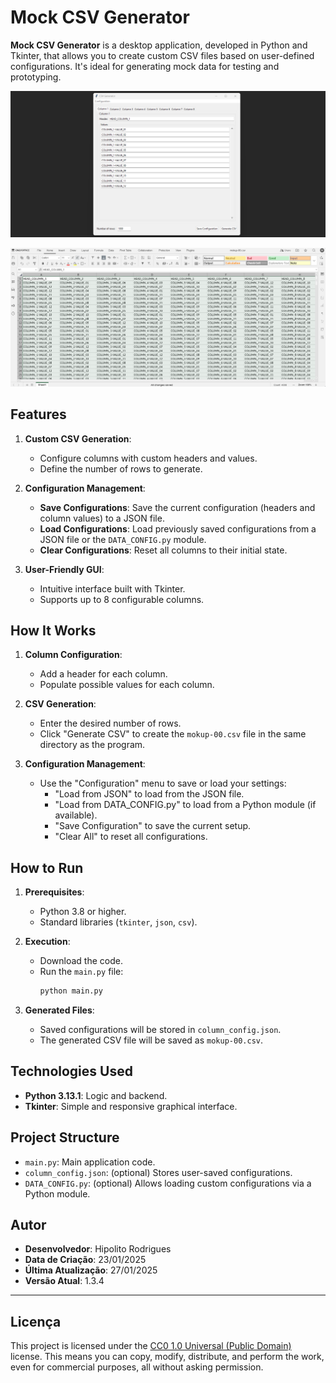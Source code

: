 # Mock CSV Generator

**Mock CSV Generator** is a desktop application, developed in Python and Tkinter, that allows you to create custom CSV files based on user-defined configurations. It's ideal for generating mock data for testing and prototyping.

![alt text](https://github.com/hipolitorodrigues/mock_csv_generator/blob/88853b15db5302aba301f4e70edf7a7e2503a11f/assets/images/sampling.png)

![alt text](https://github.com/hipolitorodrigues/mock_csv_generator/blob/ad0ad82c9a6114ccceee7eed0f983b205cf64991/assets/images/screenshot.png)

## Features

1. **Custom CSV Generation**:
   - Configure columns with custom headers and values.
   - Define the number of rows to generate.

2. **Configuration Management**:
   - **Save Configurations**: Save the current configuration (headers and column values) to a JSON file.
   - **Load Configurations**: Load previously saved configurations from a JSON file or the `DATA_CONFIG.py` module.
   - **Clear Configurations**: Reset all columns to their initial state.

3. **User-Friendly GUI**:
   - Intuitive interface built with Tkinter.
   - Supports up to 8 configurable columns.

## How It Works

1. **Column Configuration**:
   - Add a header for each column.
   - Populate possible values for each column.

2. **CSV Generation**:
   - Enter the desired number of rows.
   - Click "Generate CSV" to create the `mokup-00.csv` file in the same directory as the program.

3. **Configuration Management**:
   - Use the "Configuration" menu to save or load your settings:
     - "Load from JSON" to load from the JSON file.
     - "Load from DATA_CONFIG.py" to load from a Python module (if available).
     - "Save Configuration" to save the current setup.
     - "Clear All" to reset all configurations.

## How to Run

1. **Prerequisites**:
   - Python 3.8 or higher.
   - Standard libraries (`tkinter`, `json`, `csv`).

2. **Execution**:
   - Download the code.
   - Run the `main.py` file:
     ```bash
     python main.py
     ```

3. **Generated Files**:
   - Saved configurations will be stored in `column_config.json`.
   - The generated CSV file will be saved as `mokup-00.csv`.

## Technologies Used

- **Python 3.13.1**: Logic and backend.
- **Tkinter**: Simple and responsive graphical interface.

## Project Structure

- `main.py`: Main application code.
- `column_config.json`: (optional) Stores user-saved configurations.
- `DATA_CONFIG.py`: (optional) Allows loading custom configurations via a Python module.

## Autor

- **Desenvolvedor**: Hipolito Rodrigues
- **Data de Criação**: 23/01/2025
- **Última Atualização**: 27/01/2025
- **Versão Atual**: 1.3.4

---

## Licença

This project is licensed under the [CC0 1.0 Universal (Public Domain)](https://creativecommons.org/publicdomain/zero/1.0/) license. This means you can copy, modify, distribute, and perform the work, even for commercial purposes, all without asking permission.
